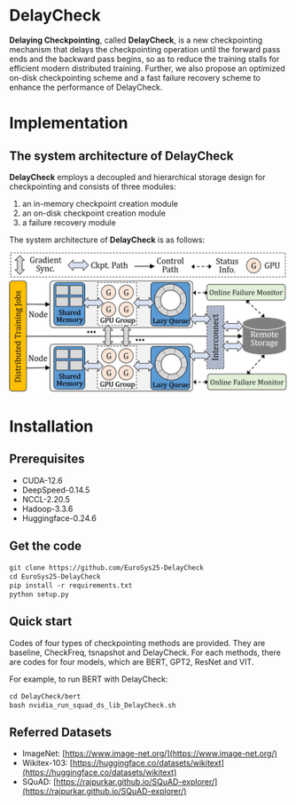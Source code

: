 # DelayCheck

**Delaying Checkpointing**, called **DelayCheck**, is a new checkpointing mechanism that delays the checkpointing operation until the forward pass ends and the backward pass begins, so as to reduce the training stalls for efficient modern distributed training. Further, we also propose an optimized on-disk checkpointing scheme and a fast failure recovery scheme to enhance the performance of DelayCheck.

# Implementation

## The system architecture of DelayCheck
**DelayCheck** employs a decoupled and hierarchical storage design for checkpointing and consists of three modules:   

1. an in-memory checkpoint creation module
2. an on-disk checkpoint creation module 
3. a failure recovery module

The system architecture of **DelayCheck** is as follows: 

<center class ='img'>
<img src="checkpoint_workflow.jpg" width="600px" />
</center>





# Installation

## **Prerequisites**
- CUDA-12.6
- DeepSpeed-0.14.5 
- NCCL-2.20.5 
- Hadoop-3.3.6
- Huggingface-0.24.6

## **Get the code**
```shell
git clone https://github.com/EuroSys25-DelayCheck
cd EuroSys25-DelayCheck
pip install -r requirements.txt
python setup.py
```

## **Quick start**

Codes of four types of checkpointing methods are provided. They are baseline, CheckFreq, tsnapshot and DelayCheck. For each methods, there are codes for four models, which are BERT, GPT2, ResNet and VIT.

For example, to run BERT with DelayCheck:

```shell
cd DelayCheck/bert
bash nvidia_run_squad_ds_lib_DelayCheck.sh
```

## **Referred Datasets**

- ImageNet: [https://www.image-net.org/](https://www.image-net.org/)
- Wikitex-103: [https://huggingface.co/datasets/wikitext](https://huggingface.co/datasets/wikitext)
- SQuAD: [https://rajpurkar.github.io/SQuAD-explorer/](https://rajpurkar.github.io/SQuAD-explorer/)
